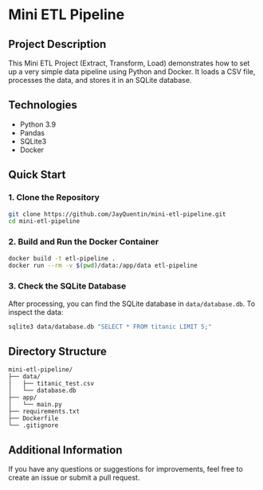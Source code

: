 # Mini ETL Pipeline

## Project Description
This Mini ETL Project (Extract, Transform, Load) demonstrates how to set up a very simple data pipeline using Python and Docker. It loads a CSV file, processes the data, and stores it in an SQLite database.

## Technologies
- Python 3.9
- Pandas
- SQLite3
- Docker

## Quick Start
### 1. Clone the Repository
```sh
git clone https://github.com/JayQuentin/mini-etl-pipeline.git
cd mini-etl-pipeline
```

### 2. Build and Run the Docker Container
```sh
docker build -t etl-pipeline .
docker run --rm -v $(pwd)/data:/app/data etl-pipeline
```

### 3. Check the SQLite Database
After processing, you can find the SQLite database in `data/database.db`. To inspect the data:
```sh
sqlite3 data/database.db "SELECT * FROM titanic LIMIT 5;"
```

## Directory Structure
```
mini-etl-pipeline/
├── data/
│   ├── titanic_test.csv
│   └── database.db
├── app/
│   └── main.py
├── requirements.txt
├── Dockerfile
└── .gitignore
```

## Additional Information
If you have any questions or suggestions for improvements, feel free to create an issue or submit a pull request.

